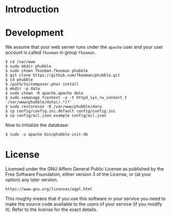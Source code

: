 # Introduction

# Development
We assume that your web server runs under the `apache` user and your user 
account is called `fkooman` in group `fkooman`.

    $ cd /var/www
    $ sudo mkdir phubble
    $ sudo chown fkooman.fkooman phubble
    $ git clone https://github.com/fkooman/phubble.git
    $ cd phubble
    $ /path/to/composer.phar install
    $ mkdir -p data
    $ sudo chown -R apache.apache data
    $ sudo semanage fcontext -a -t httpd_sys_rw_content_t '/var/www/phubble/data(/.*)?'
    $ sudo restorecon -R /var/www/phubble/data
    $ cp config/config.ini.default config/config.ini
    $ cp config/acl.json.example config/acl.json

Now to initialize the database:

    $ sudo -u apache bin/phubble-init-db

# License
Licensed under the GNU Affero General Public License as published by the Free 
Software Foundation, either version 3 of the License, or (at your option) any 
later version.

    https://www.gnu.org/licenses/agpl.html

This roughly means that if you use this software in your service you need to 
make the source code available to the users of your service (if you modify
it). Refer to the license for the exact details.

